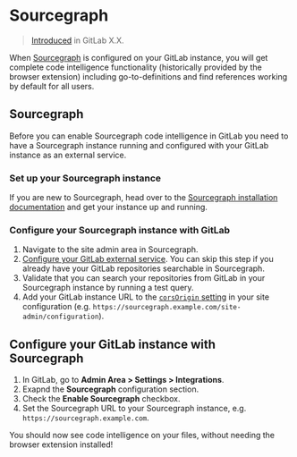 # Sourcegraph

> [Introduced](https://gitlab.com/gitlab-org/gitlab/merge_requests/16556) in GitLab X.X.

When [Sourcegraph](https://sourcegraph.com) is configured on your GitLab instance, you
will get complete code intelligence functionality (historically provided by the browser
extension) including go-to-definitions and find references working by default for all users.

## Sourcegraph

Before you can enable Sourcegraph code intelligence in GitLab you need to have a
Sourcegraph instance running and configured with your GitLab instance as an external
service.

### Set up your Sourcegraph instance

If you are new to Sourcegraph, head over to the [Sourcegraph installation documentation](https://docs.sourcegraph.com/admin) and get your instance up and running.

### Configure your Sourcegraph instance with GitLab

1. Navigate to the site admin area in Sourcegraph.
1. [Configure your GitLab external service](https://docs.sourcegraph.com/admin/external_service/gitlab).
You can skip this step if you already have your GitLab repositories searchable in Sourcegraph.
1. Validate that you can search your repositories from GitLab in your Sourcegraph instance by running a test query.
1. Add your GitLab instance URL to the [`corsOrigin` setting](https://docs.sourcegraph.com/admin/config/site_config#corsOrigin) in your site configuration (e.g. `https://sourcegraph.example.com/site-admin/configuration`).

## Configure your GitLab instance with Sourcegraph

1. In GitLab, go to **Admin Area > Settings > Integrations**.
1. Exapnd the **Sourcegraph** configuration section.
1. Check the **Enable Sourcegraph** checkbox.
1. Set the Sourcegraph URL to your Sourcegraph instance, e.g. `https://sourcegraph.example.com`.

You should now see code intelligence on your files, without needing the browser
extension installed!
